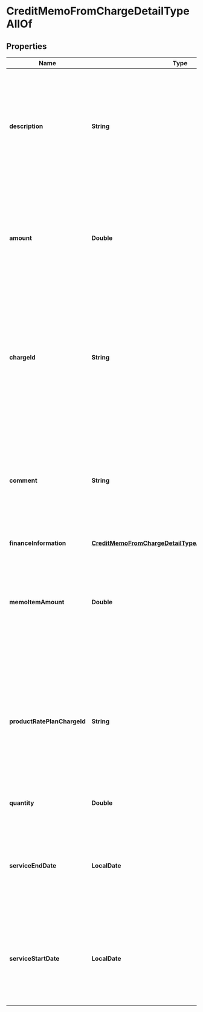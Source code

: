 

# CreditMemoFromChargeDetailTypeAllOf


## Properties

| Name | Type | Description | Notes |
|------------ | ------------- | ------------- | -------------|
|**description** | **String** | The description of the product rate plan charge.  **Note**: This field is only available if you set the &#x60;zuora-version&#x60; request header to &#x60;257.0&#x60; or later [available versions](https://developer.zuora.com/api-references/api/overview/#section/API-Versions/Minor-Version).  |  [optional] |
|**amount** | **Double** | The amount of the credit memo item.  **Note**: This field is only available if you set the &#x60;zuora-version&#x60; request header to &#x60;224.0&#x60; or later [available versions](https://developer.zuora.com/api-references/api/overview/#section/API-Versions/Minor-Version).  |  [optional] |
|**chargeId** | **String** | The ID of the product rate plan charge that the credit memo is created from.  **Note**: This field is not available if you set the &#x60;zuora-version&#x60; request header to &#x60;257.0&#x60; or later [available versions](https://developer.zuora.com/api-references/api/overview/#section/API-Versions/Minor-Version).  |  |
|**comment** | **String** | Comments about the product rate plan charge.  **Note**: This field is not available if you set the &#x60;zuora-version&#x60; request header to &#x60;257.0&#x60; or later [available versions](https://developer.zuora.com/api-references/api/overview/#section/API-Versions/Minor-Version).  |  [optional] |
|**financeInformation** | [**CreditMemoFromChargeDetailTypeAllOfFinanceInformation**](CreditMemoFromChargeDetailTypeAllOfFinanceInformation.md) |  |  [optional] |
|**memoItemAmount** | **Double** | The amount of the credit memo item.  **Note**: This field is not available if you set the &#x60;zuora-version&#x60; request header to &#x60;224.0&#x60; or later [available versions](https://developer.zuora.com/api-references/api/overview/#section/API-Versions/Minor-Version).  |  [optional] |
|**productRatePlanChargeId** | **String** | The ID of the product rate plan charge that the credit memo is created from.  **Note**: This field is only available if you set the &#x60;zuora-version&#x60; request header to &#x60;257.0&#x60; or later [available versions](https://developer.zuora.com/api-references/api/overview/#section/API-Versions/Minor-Version).  |  |
|**quantity** | **Double** | The number of units for the credit memo item.  |  [optional] |
|**serviceEndDate** | **LocalDate** | The service end date of the credit memo item. If not specified, the effective end date of the corresponding product rate plan will be used.  |  [optional] |
|**serviceStartDate** | **LocalDate** | The service start date of the credit memo item. If not specified, the effective start date of the corresponding product rate plan will be used.  |  [optional] |




